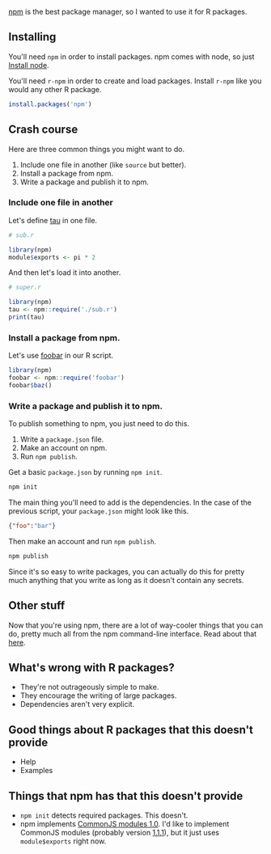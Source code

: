 [npm]() is the best package manager,
so I wanted to use it for R packages.

## Installing
You'll need `npm` in order to install packages. npm comes
with node, so just [Install node]().

You'll need `r-npm` in order to create and load packages.
Install `r-npm` like you would any other R package.
```r
install.packages('npm')
```

## Crash course
Here are three common things you might want to do.

1. Include one file in another (like `source` but better).
2. Install a package from npm.
3. Write a package and publish it to npm.

### Include one file in another
Let's define [tau]() in one file.
```r
# sub.r

library(npm)
module$exports <- pi * 2
```

And then let's load it into another.
```r
# super.r

library(npm)
tau <- npm::require('./sub.r')
print(tau)
```

### Install a package from npm.
Let's use [foobar](r-foobar)
in our R script.
```r
library(npm)
foobar <- npm::require('foobar')
foobar$baz()
```

### Write a package and publish it to npm.
To publish something to npm, you just need to do this.

1. Write a `package.json` file.
2. Make an account on npm.
3. Run `npm publish`.

Get a basic `package.json` by running `npm init`.

```sh
npm init
```

The main thing you'll need to add is the dependencies.
In the case of the previous script, your `package.json`
might look like this.

```json
{"foo":"bar"}
```

Then make an account and run `npm publish`.

```sh
npm publish
```

Since it's so easy to write packages, you can actually
do this for pretty much anything that you write as long
as it doesn't contain any secrets.

## Other stuff
Now that you're using npm, there are a lot of way-cooler
things that you can do, pretty much all from the npm
command-line interface. Read about that
[here]().

## What's wrong with R packages?

* They're not outrageously simple to make.
* They encourage the writing of large packages.
* Dependencies aren't very explicit.

## Good things about R packages that this doesn't provide

* Help
* Examples

## Things that npm has that this doesn't provide

* `npm init` detects required packages. This doesn't.
* npm implements
    [CommonJS modules 1.0](http://wiki.commonjs.org/wiki/Modules/1.0).
    I'd like to implement CommonJS modules
    (probably version [1.1.1](http://wiki.commonjs.org/wiki/Modules/1.1.1)),
    but it just uses `module$exports` right now.
